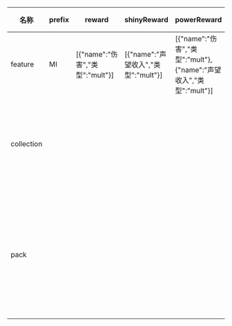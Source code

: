 | 名称  | prefix | reward | shinyReward | powerReward | 解锁  | 矿工和装备 | 废料物流 | 洞穴位置 | 黑暗中的危险 | 进入黑暗 | 钻孔和深度 | 热门内容 | 危险区 |
| --- | ------ | ------ | ----------- | ----------- | --- | ----- | ---- | ---- | ------ | ---- | ----- | ---- | --- |
| feature | MI | [{"name":"伤害","类型":"mult"}] | [{"name":"声望收入","类型":"mult"}] | [{"name":"伤害","类型":"mult"},{"name":"声望收入","类型":"mult"}] | null |  |  |  |  |  |  |  |  |
| collection |  |  |  |  |  | {"reward":[{"name":"伤害","类型":"mult","value":1.35}]} | {"reward":[{"name":"矿山卡片容量","类型":"基础","value":1},{"name":"废料容量","类型":"mult","value":2}]} | {"reward":[{"name":"村庄卡片容量","类型":"基础","value":1},{"name":"石头增益","类型":"mult","value":1.5}]} | {"reward":[{"name":"矿山卡片容量","类型":"基础","value":1},{"name":"部落卡片容量","类型":"基础","value":1}]} |  |  |  |  |
| pack |  |  |  |  |  |  |  |  |  | {"amount":3,"price":15,"content":{"基本装备":2.75,"未使用的镐":0.3,"镐箱":0.58,"点燃保险丝!":1.1,"进入深处":1.22,"头盔架":0.9,"掩护!":0.65,"努力工作":1.11,"镐或铲子?":1.56,"太小了":0.28,"积极进取的工人":0.73,"职场意外":0.86,"临时存储":1.05,"装满的箱子":1.45,"表面上看":0.49,"萃取":0.55,"运输":0.52,"质量控制":1.16,"卡住的镐":0.18,"矿井入口":0.05}} | {"解锁":"深度居民","amount":4,"price":35,"content":{"基本装备":1.8,"未使用的镐":0.4,"镐箱":0.65,"点燃保险丝!":1.1,"进入深处":1.22,"头盔架":0.9,"临时存储":1.05,"装满的箱子":1.45,"表面上看":0.69,"萃取":0.55,"运输":0.52,"质量控制":1.16,"回收工厂":1.55,"液压机":2.3,"精炼实验":1.91,"机器人装配":2.12,"卡住的镐":0.36,"矿井入口":0.12,"引爆石堆":0.46,"矿井":0.62,"地表岩石":1.35}} | {"解锁":"冶炼厂","amount":5,"price":70,"content":{"掩护!":1.3,"努力工作":1.77,"镐或铲子?":1.56,"太小了":0.28,"积极进取的工人":0.58,"职场意外":0.51,"卡住的镐":0.72,"矿井入口":0.24,"引爆石堆":0.46,"矿井":0.62,"地表岩石":1.35,"扰乱蝙蝠":0.8,"令人毛骨悚然":0.66,"稀有发现":2.8,"地下湖":1.35,"可燃液体":0.5}} | {"解锁":"树脂","amount":4,"price":105,"content":{"可燃液体":1.6,"地下坟场":1.45,"潜伏的蜘蛛":1.35,"没有出路":2.1,"地震":1.95,"有毒气体":3.35,"水晶尖刺":2.1}} |
